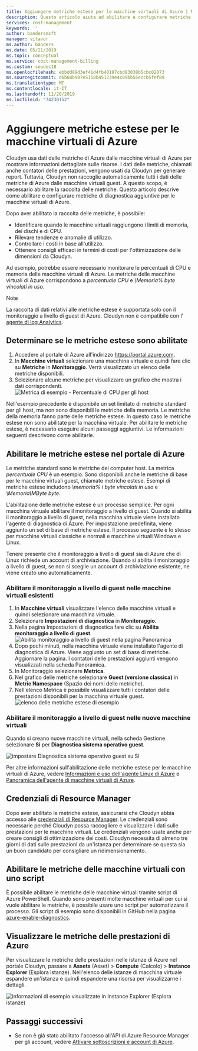 ```yaml
---
title: Aggiungere metriche estese per le macchine virtuali di Azure | Microsoft Docs
description: Questo articolo aiuta ad abilitare e configurare metriche di diagnostica estese per le macchine virtuali di Azure.
services: cost-management
keywords: ''
author: bandersmsft
manager: vitavor
ms.author: banders
ms.date: 05/21/2019
ms.topic: conceptual
ms.service: cost-management-billing
ms.custom: seodec18
ms.openlocfilehash: ebbdd89d3ef41d4fb40197cbd83038b5cbc02073
ms.sourcegitcommit: d6b68b907e5158b451239e4c09bb55eccb5fef89
ms.translationtype: MT
ms.contentlocale: it-IT
ms.lasthandoff: 11/20/2019
ms.locfileid: "74230152"
---
```

# <a name="add-extended-metrics-for-azure-virtual-machines"></a>Aggiungere metriche estese per le macchine virtuali di Azure

Cloudyn usa dati delle metriche di Azure dalle macchine virtuali di Azure per mostrare informazioni dettagliate sulle risorse. I dati delle metriche, chiamati anche contatori delle prestazioni, vengono usati da Cloudyn per generare report. Tuttavia, Cloudyn non raccoglie automaticamente tutti i dati delle metriche di Azure dalle macchine virtuali guest. A questo scopo, è necessario abilitare la raccolta delle metriche. Questo articolo descrive come abilitare e configurare metriche di diagnostica aggiuntive per le macchine virtuali di Azure.

Dopo aver abilitato la raccolta delle metriche, è possibile:

- Identificare quando le macchine virtuali raggiungono i limiti di memoria, dei dischi e di CPU.
- Rilevare tendenze e anomalie di utilizzo.
- Controllare i costi in base all'utilizzo.
- Ottenere consigli efficaci in termini di costi per l'ottimizzazione delle dimensioni da Cloudyn.

Ad esempio, potrebbe essere necessario monitorare le percentuali di CPU e memoria delle macchine virtuali di Azure. Le metriche delle macchine virtuali di Azure corrispondono a _percentuale CPU_ e _\Memoria\% byte vincolati in uso_.

> [!NOTE]
> La raccolta di dati relativi alle metriche estese è supportata solo con il monitoraggio a livello di guest di Azure. Cloudyn non è compatibile con l' [agente di log Analytics](../azure-monitor/platform/agents-overview.md). 

## <a name="determine-whether-extended-metrics-are-enabled"></a>Determinare se le metriche estese sono abilitate

1. Accedere al portale di Azure all'indirizzo https://portal.azure.com.
2. In **Macchine virtuali** selezionare una macchina virtuale e quindi fare clic su **Metriche** in **Monitoraggio**. Verrà visualizzato un elenco delle metriche disponibili.
3. Selezionare alcune metriche per visualizzare un grafico che mostra i dati corrispondenti.  
    ![Metrica di esempio - Percentuale di CPU per gli host](./media/azure-vm-extended-metrics/metric01.png)

Nell'esempio precedente è disponibile un set limitato di metriche standard per gli host, ma non sono disponibili le metriche della memoria. Le metriche della memoria fanno parte delle metriche estese. In questo caso le metriche estese non sono abilitate per la macchina virtuale. Per abilitare le metriche estese, è necessario eseguire alcuni passaggi aggiuntivi. Le informazioni seguenti descrivono come abilitarle.

## <a name="enable-extended-metrics-in-the-azure-portal"></a>Abilitare le metriche estese nel portale di Azure

Le metriche standard sono le metriche dei computer host. La metrica _percentuale CPU_ è un esempio. Sono disponibili anche le metriche di base per le macchine virtuali guest, chiamate metriche estese. Esempi di metriche estese includono _\memoria\% i byte vincolati in uso_ e _\Memoria\MByte byte_.

L'abilitazione delle metriche estese è un processo semplice. Per ogni macchina virtuale abilitare il monitoraggio a livello di guest. Quando si abilita il monitoraggio a livello di guest, nella macchina virtuale viene installato l'agente di diagnostica di Azure. Per impostazione predefinita, viene aggiunto un set di base di metriche estese. Il processo seguente è lo stesso per macchine virtuali classiche e normali e macchine virtuali Windows e Linux.

Tenere presente che il monitoraggio a livello di guest sia di Azure che di Linux richiede un account di archiviazione. Quando si abilita il monitoraggio a livello di guest, se non si sceglie un account di archiviazione esistente, ne viene creato uno automaticamente.

### <a name="enable-guest-level-monitoring-on-existing-vms"></a>Abilitare il monitoraggio a livello di guest nelle macchine virtuali esistenti

1. In **Macchine virtuali** visualizzare l'elenco delle macchine virtuali e quindi selezionare una macchina virtuale.
2. Selezionare **Impostazioni di diagnostica** in **Monitoraggio**.
3. Nella pagina Impostazioni di diagnostica fare clic su **Abilita monitoraggio a livello di guest**.  
    ![Abilita monitoraggio a livello di guest nella pagina Panoramica](./media/azure-vm-extended-metrics/enable-guest-monitoring.png)
4. Dopo pochi minuti, nella macchina virtuale viene installato l'agente di diagnostica di Azure. Viene aggiunto un set di base di metriche. Aggiornare la pagina. I contatori delle prestazioni aggiunti vengono visualizzati nella scheda Panoramica.
5. In Monitoraggio selezionare **Metrica**.
6. Nel grafico delle metriche selezionare **Guest (versione classica)** in **Metric Namespace** (Spazio dei nomi delle metriche).
7. Nell'elenco Metrica è possibile visualizzare tutti i contatori delle prestazioni disponibili per la macchina virtuale guest.  
    ![elenco delle metriche estese di esempio](./media/azure-vm-extended-metrics/extended-metrics.png)

### <a name="enable-guest-level-monitoring-on-new-vms"></a>Abilitare il monitoraggio a livello di guest nelle nuove macchine virtuali

Quando si creano nuove macchine virtuali, nella scheda Gestione selezionare **Sì** per **Diagnostica sistema operativo guest**.

![impostare Diagnostica sistema operativo guest su Sì](./media/azure-vm-extended-metrics/new-enable-diag.png)

Per altre informazioni sull'abilitazione delle metriche estese per le macchine virtuali di Azure, vedere [Informazioni e uso dell'agente Linux di Azure](../virtual-machines/extensions/agent-linux.md) e [Panoramica dell'agente di macchine virtuali di Azure](../virtual-machines/extensions/agent-windows.md).

## <a name="resource-manager-credentials"></a>Credenziali di Resource Manager

Dopo aver abilitato le metriche estese, assicurarsi che Cloudyn abbia accesso alle [credenziali di Resource Manager](activate-subs-accounts.md). Le credenziali sono necessarie perché Cloudyn possa raccogliere e visualizzare i dati sulle prestazioni per le macchine virtuali. Le credenziali vengono usate anche per creare consigli di ottimizzazione dei costi. Cloudyn necessita di almeno tre giorni di dati sulle prestazioni da un'istanza per determinare se questa sia un buon candidato per consigliare un ridimensionamento.

## <a name="enable-vm-metrics-with-a-script"></a>Abilitare le metriche delle macchine virtuali con uno script

È possibile abilitare le metriche delle macchine virtuali tramite script di Azure PowerShell. Quando sono presenti molte macchine virtuali per cui si vuole abilitare le metriche, è possibile usare uno script per automatizzare il processo. Gli script di esempio sono disponibili in GitHub nella pagina [azure-enable-diagnostics](https://github.com/Cloudyn/azure-enable-diagnostics).

## <a name="view-azure-performance-metrics"></a>Visualizzare le metriche delle prestazioni di Azure

Per visualizzare le metriche delle prestazioni nelle istanze di Azure nel portale Cloudyn, passare a **Assets** (Asset)  > **Compute** (Calcolo)  > **Instance Explorer** (Esplora istanze). Nell'elenco delle istanze di macchina virtuale espandere un'istanza e quindi espandere una risorsa per visualizzarne i dettagli.

![informazioni di esempio visualizzate in Instance Explorer (Esplora istanze)](./media/azure-vm-extended-metrics/instance-explorer.png)

## <a name="next-steps"></a>Passaggi successivi

- Se non è già stato abilitato l'accesso all'API di Azure Resource Manager per gli account, vedere [Attivare sottoscrizioni e account di Azure](activate-subs-accounts.md).
